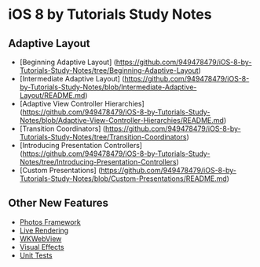 # iOS 8 by Tutorials Study Notes

## Adaptive Layout

- [Beginning Adaptive Layout]
(https://github.com/949478479/iOS-8-by-Tutorials-Study-Notes/tree/Beginning-Adaptive-Layout)
- [Intermediate Adaptive Layout]
(https://github.com/949478479/iOS-8-by-Tutorials-Study-Notes/blob/Intermediate-Adaptive-Layout/README.md)
- [Adaptive View Controller Hierarchies]
(https://github.com/949478479/iOS-8-by-Tutorials-Study-Notes/blob/Adaptive-View-Controller-Hierarchies/README.md)
- [Transition Coordinators]
(https://github.com/949478479/iOS-8-by-Tutorials-Study-Notes/tree/Transition-Coordinators)
- [Introducing Presentation Controllers]
(https://github.com/949478479/iOS-8-by-Tutorials-Study-Notes/tree/Introducing-Presentation-Controllers)
- [Custom Presentations]
(https://github.com/949478479/iOS-8-by-Tutorials-Study-Notes/blob/Custom-Presentations/README.md)

## Other New Features

- [Photos Framework](https://github.com/949478479/iOS-8-by-Tutorials-Study-Notes/tree/Photos-Framework)
- [Live Rendering](https://github.com/949478479/iOS-8-by-Tutorials-Study-Notes/tree/Beginning-Live-Rendering)
- [WKWebView](https://github.com/949478479/iOS-8-by-Tutorials-Study-Notes/tree/WKWebView)
- [Visual Effects](https://github.com/949478479/iOS-8-by-Tutorials-Study-Notes/tree/Visual-Effects)
- [Unit Tests](https://github.com/949478479/iOS-8-by-Tutorials-Study-Notes/tree/Asynchronous-And-Performance-Testing)
